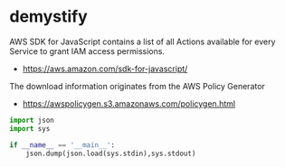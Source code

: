 # demystify

AWS SDK for JavaScript contains a list of all Actions available for every Service to grant IAM access permissions. 

 - https://aws.amazon.com/sdk-for-javascript/

The download information originates from the AWS Policy Generator 

 - https://awspolicygen.s3.amazonaws.com/policygen.html

```python
import json
import sys

if __name__ == '__main__':
    json.dump(json.load(sys.stdin),sys.stdout)
```
